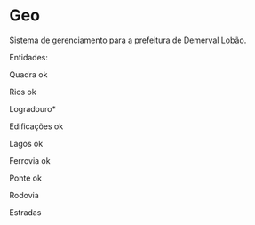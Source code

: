 # Geo

Sistema de gerenciamento para a prefeitura de Demerval Lobão. 


Entidades:

Quadra ok

Rios ok

Logradouro*

Edificações ok

Lagos ok

Ferrovia ok

Ponte ok

Rodovia

Estradas
